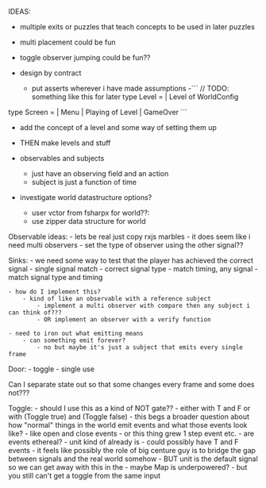 ﻿IDEAS:

- multiple exits or puzzles that teach concepts to be used in later puzzles
- multi placement could be fun
- toggle observer jumping could be fun??

- design by contract
	- put asserts wherever i have made assumptions
-``` // TODO: something like this for later
type Level =
    | Level of WorldConfig

type Screen =
    | Menu
    | Playing of Level
    | GameOver ```
- add the concept of a level and some way of setting them up

- THEN make levels and stuff

- observables and subjects
	- just have an observing field and an action
	- subject is just a function of time

- investigate world datastructure options?
	- user vctor from fsharpx for world??:
	- use zipper data structure for world

Observable ideas:
	- lets be real just copy rxjs marbles
	- it does seem like i need multi observers
	- set the type of observer using the other signal??

Sinks:
	- we need some way to test that the player has achieved the correct signal
		- single signal match
			- correct signal type
		- match timing, any signal
		- match signal type and timing

	- how do I implement this?
		- kind of like an observable with a reference subject
			- implement a multi observer with compare then any subject i can think of???
			- OR implement an observer with a verify function

	- need to iron out what emitting means
		- can something emit forever?
			- no but maybe it's just a subject that emits every single frame

Door:
	- toggle
	- single use


Can I separate state out so that some changes every frame and some does not???

Toggle:
	- should I use this as a kind of NOT gate??
		- either with T and F or with (Toggle true) and (Toggle false)
		- this begs a broader question about how "normal" things in the world emit events and what those events look like?
			- like open and close events
			- or this thing grew 1 step event etc.
		- are events ethereal?
			- unit kind of already is
			- could possibly have T and F events
			- it feels like possibly the role of big centure guy is to bridge the gap between signals and the real world somehow
			- BUT unit is the default signal so we can get away with this in the
		- maybe Map is underpowered?
			- but you still can't get a toggle from the same input


